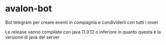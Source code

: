 # avalon-bot
Bot telegram per creare eventi in compagnia e condividerli con tutti i rover

Le release vanno compilate con java 11.0.12 o inferiore in quanto questa è la versione di java del server
